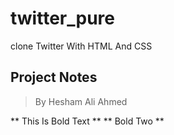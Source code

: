 # twitter_pure
clone Twitter With HTML And CSS
## Project Notes
> By Hesham Ali Ahmed

** This Is Bold Text **
** Bold Two **
